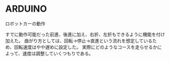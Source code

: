 # ARDUINO
ロボットカーの動作

すでに動作可能だった前進、後進に加え、右折、左折もできるように機能を付け加えた。
曲がり方としては、回転→停止→直進という流れを想定しているため、回転速度はやや遅めに設定した。
実際にどのようなコースを走らせるかによって、速度は調整していくつもりである。
